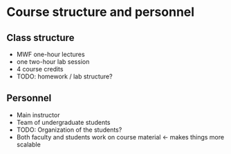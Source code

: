 # Course structure and personnel

## Class structure

* MWF one-hour lectures
* one two-hour lab session
* 4 course credits
* TODO: homework / lab structure?


## Personnel
* Main instructor
* Team of undergraduate students
* TODO: Organization of the students?
* Both faculty and students work on course material <- makes things more scalable

